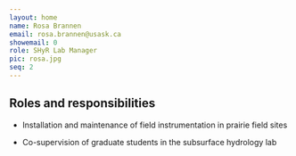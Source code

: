 ```yaml
---
layout: home
name: Rosa Brannen
email: rosa.brannen@usask.ca
showemail: 0
role: SHyR Lab Manager
pic: rosa.jpg
seq: 2
---
```


## Roles and responsibilities

* Installation and maintenance of field instrumentation in prairie field sites
 
* Co-supervision of graduate students in the subsurface hydrology lab 


